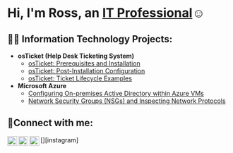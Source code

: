 <h1>Hi, I'm Ross, an <a href="https://linkedin.com/in/ross-hicken">IT Professional</a>☺</h1>

<h2>👨‍💻 Information Technology Projects:</h2>

- <b>osTicket (Help Desk Ticketing System)</b>
  - [osTicket: Prerequisites and Installation](https://github.com/rosshicken/osticket-prereqs)
  - [osTicket: Post-Installation Configuration](https://github.com/rosshicken/post-install-config)
  - [osTicket: Ticket Lifecycle Examples](https://github.com/rosshicken/ticket-lifecycle)
- <b>Microsoft Azure</b>
  - [Configuring On-premises Active Directory within Azure VMs](https://github.com/rosshicken/configure-ad)
  - [Network Security Groups (NSGs) and Inspecting Network Protocols](https://github.com/rosshicken/azure-network-protocols)

<h2>🤳Connect with me:</h2>

[<img align="left" alt="Josh | Twitter" width="22px" src="https://cdn.jsdelivr.net/npm/simple-icons@v3/icons/twitter.svg" />][twitter]
[<img align="left" alt="Josh | LinkedIn" width="22px" src="https://cdn.jsdelivr.net/npm/simple-icons@v3/icons/linkedin.svg" />][linkedin]
[<img align="left" alt="Josh | Instagram" width="22px" src="https://cdn.jsdelivr.net/npm/simple-icons@v3/icons/instagram.svg" />][instagram]

[twitter]: 
[instagram]: 
[linkedin]: https://linkedin.com/in/ross-hicken
